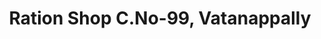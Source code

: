---
title: "Ration Shop C.No-99, Vatanappally"
url: /thrissur/ration-shop-c-no-99-vatanappally/
shop: Lebensmittel
---